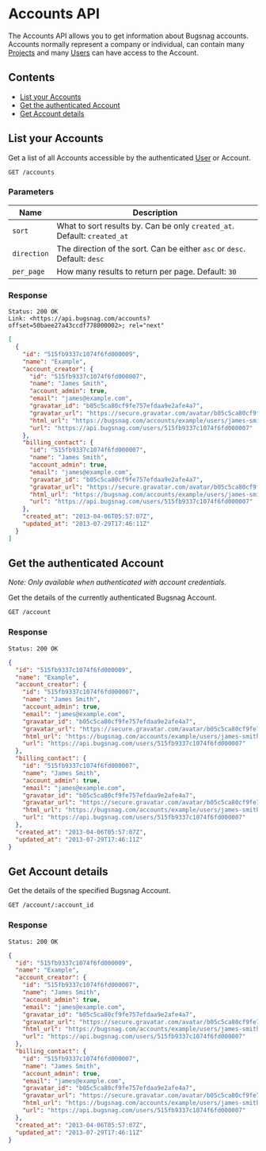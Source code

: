 Accounts API
============

The Accounts API allows you to get information about Bugsnag accounts. Accounts normally represent a company or individual, can contain many [Projects](projects.md) and many [Users](users.md) can have access to the Account.

Contents
--------

- [List your Accounts](#list-your-accounts)
- [Get the authenticated Account](#get-the-authenticated-account)
- [Get Account details](#get-account-details)


List your Accounts
------------------

Get a list of all Accounts accessible by the authenticated [User](users.md) or Account.

```http
GET /accounts
```

### Parameters

Name        | Description
----------- | -----------
`sort`      | What to sort results by. Can be only `created_at`. Default: `created_at`
`direction` | The direction of the sort. Can be either `asc` or `desc`. Default: `desc`
`per_page`  | How many results to return per page. Default: `30`

### Response

```http
Status: 200 OK
Link: <https://api.bugsnag.com/accounts?offset=50baee27a43ccdf778000002>; rel="next"
```
```json
[
  {
    "id": "515fb9337c1074f6fd000009",
    "name": "Example",
    "account_creator": {
      "id": "515fb9337c1074f6fd000007",
      "name": "James Smith",
      "account_admin": true,
      "email": "james@example.com",
      "gravatar_id": "b05c5ca80cf9fe757efdaa9e2afe4a7",
      "gravatar_url": "https://secure.gravatar.com/avatar/b05c5ca80cf9fe757efdaa9e2afe4a7",
      "html_url": "https://bugsnag.com/accounts/example/users/james-smith/edit",
      "url": "https://api.bugsnag.com/users/515fb9337c1074f6fd000007"
    },
    "billing_contact": {
      "id": "515fb9337c1074f6fd000007",
      "name": "James Smith",
      "account_admin": true,
      "email": "james@example.com",
      "gravatar_id": "b05c5ca80cf9fe757efdaa9e2afe4a7",
      "gravatar_url": "https://secure.gravatar.com/avatar/b05c5ca80cf9fe757efdaa9e2afe4a7",
      "html_url": "https://bugsnag.com/accounts/example/users/james-smith/edit",
      "url": "https://api.bugsnag.com/users/515fb9337c1074f6fd000007"
    },
    "created_at": "2013-04-06T05:57:07Z",
    "updated_at": "2013-07-29T17:46:11Z"
  }
]
```


Get the authenticated Account
-----------------------------

*Note: Only available when authenticated with account credentials.*

Get the details of the currently authenticated Bugsnag Account.

```http
GET /account
```

### Response

```http
Status: 200 OK
```
```json
{
  "id": "515fb9337c1074f6fd000009",
  "name": "Example",
  "account_creator": {
    "id": "515fb9337c1074f6fd000007",
    "name": "James Smith",
    "account_admin": true,
    "email": "james@example.com",
    "gravatar_id": "b05c5ca80cf9fe757efdaa9e2afe4a7",
    "gravatar_url": "https://secure.gravatar.com/avatar/b05c5ca80cf9fe757efdaa9e2afe4a7",
    "html_url": "https://bugsnag.com/accounts/example/users/james-smith/edit",
    "url": "https://api.bugsnag.com/users/515fb9337c1074f6fd000007"
  },
  "billing_contact": {
    "id": "515fb9337c1074f6fd000007",
    "name": "James Smith",
    "account_admin": true,
    "email": "james@example.com",
    "gravatar_id": "b05c5ca80cf9fe757efdaa9e2afe4a7",
    "gravatar_url": "https://secure.gravatar.com/avatar/b05c5ca80cf9fe757efdaa9e2afe4a7",
    "html_url": "https://bugsnag.com/accounts/example/users/james-smith/edit",
    "url": "https://api.bugsnag.com/users/515fb9337c1074f6fd000007"
  },
  "created_at": "2013-04-06T05:57:07Z",
  "updated_at": "2013-07-29T17:46:11Z"
}
```


Get Account details
-------------------

Get the details of the specified Bugsnag Account.

```http
GET /account/:account_id
```

### Response

```http
Status: 200 OK
```
```json
{
  "id": "515fb9337c1074f6fd000009",
  "name": "Example",
  "account_creator": {
    "id": "515fb9337c1074f6fd000007",
    "name": "James Smith",
    "account_admin": true,
    "email": "james@example.com",
    "gravatar_id": "b05c5ca80cf9fe757efdaa9e2afe4a7",
    "gravatar_url": "https://secure.gravatar.com/avatar/b05c5ca80cf9fe757efdaa9e2afe4a7",
    "html_url": "https://bugsnag.com/accounts/example/users/james-smith/edit",
    "url": "https://api.bugsnag.com/users/515fb9337c1074f6fd000007"
  },
  "billing_contact": {
    "id": "515fb9337c1074f6fd000007",
    "name": "James Smith",
    "account_admin": true,
    "email": "james@example.com",
    "gravatar_id": "b05c5ca80cf9fe757efdaa9e2afe4a7",
    "gravatar_url": "https://secure.gravatar.com/avatar/b05c5ca80cf9fe757efdaa9e2afe4a7",
    "html_url": "https://bugsnag.com/accounts/example/users/james-smith/edit",
    "url": "https://api.bugsnag.com/users/515fb9337c1074f6fd000007"
  },
  "created_at": "2013-04-06T05:57:07Z",
  "updated_at": "2013-07-29T17:46:11Z"
}
```
